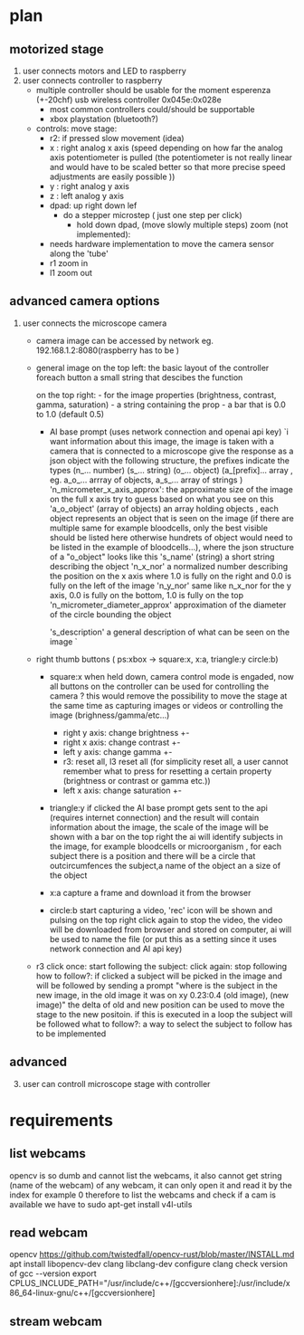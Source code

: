 # plan
## motorized stage 
1. user connects motors and LED to raspberry
2. user connects controller to raspberry
    - multiple controller should be usable for the moment esperenza (+-20chf) usb wireless controller 0x045e:0x028e
        - most common controllers could/should be supportable 
        - xbox playstation (bluetooth?)
    - controls:
        move stage: 
         - r2: if pressed slow movement (idea)
         - x : right analog x axis (speed depending on how far the analog axis potentiometer is pulled (the potentiometer is not really linear and would have to be scaled better so that more precise speed adjustments are easily possible ))
         - y : right analog y axis
         - z : left analog y axis
         - dpad: up right down lef
            - do a stepper microstep ( just one step per click)
                - hold down dpad, (move slowly multiple steps)
        zoom (not implemented):
         - needs hardware implementation to move the camera sensor along the 'tube' 
         - r1 zoom in
         - l1 zoom out
        
## advanced camera options
1. user connects the microscope camera
    - camera image can be accessed by network eg. 192.168.1.2:8080(raspberry has to be )

    - general image
        on the top left:
            the basic layout of the controller foreach button a small string that descibes the function
            
        on the top right: 
            - for the image properties (brightness, contrast, gamma, saturation)
                - a string containing the prop
                - a bar that is 0.0 to 1.0 (default 0.5) 

        - AI base prompt (uses network connection and openai api key)
            `i want information about this image, the image is taken with a camera that is connected to a microscope give the response as a json object with the following structure, the prefixes indicate the types (n_... number) (s_... string) (o_... object) (a_[prefix]... array , eg. a_o_... arrray of objects, a_s_... array of strings )
            'n_micrometer_x_axis_approx':
                 the approximate size of the image on the full x axis try to guess based on what you see on this
            'a_o_object' (array of objects)
                an array holding objects , each object represents an object that is seen on the image (if there are multiple same for example bloodcells, only the best visible should be listed here otherwise hundrets of object would need to be listed in the example of bloodcells...), where the json structure of a "o_object" looks like this
                's_name' (string)
                    a short string describing the object
                'n_x_nor' 
                    a normalized number describing the position on the x axis where 1.0 is fully on the right and 0.0 is fully on the left of the image
                'n_y_nor'
                    same like n_x_nor for the y axis, 0.0 is fully on the bottom, 1.0 is fully on the top
                'n_micrometer_diameter_approx'
                    approximation of the diameter of the circle bounding the object
                
            's_description' 
                a general description of what can be seen on the image
            ` 

    - right thumb buttons ( ps:xbox -> square:x, x:a, triangle:y circle:b)
        - square:x
            when held down, camera control mode is engaded, now all buttons on the controller can be used for controlling the camera ? 
            this would remove the possibility to move the stage at the same time as capturing images or videos or controlling the image (brighness/gamma/etc...)
            - right y axis: change brightness +-
            - right x axis: change contrast +-
            - left y axis: change gamma +-
            - r3: reset all, l3 reset all (for simplicity reset all, a user cannot remember what to press for resetting a certain property (brightness or contrast or gamma etc.))
            - left x axis: change saturation +-

        - triangle:y
            if clicked the AI base prompt gets sent to the api (requires internet connection) and the result will contain information about the image, 
            the scale of the image will be shown with a bar on the top right
            the ai will identify subjects in the image, for example bloodcells or microorganism , for each subject there is a position and there will be a circle that outcircumfences the subject,a name of the object an a size of the object
        - x:a
            capture a frame and download it from the browser
        - circle:b
            start capturing a video, 'rec' icon will be shown and pulsing on the top right
            click again to stop the video, the video will be downloaded from browser and stored on computer, ai will be used to name the file (or put this as a setting since it uses network connection and AI api key)
    - r3
        click once:
            start following the subject: 
        click again: 
            stop following
        how to follow?:
            if clicked a subject will be picked in the image and will be followed by sending a prompt "where is the subject in the new image, in the old image it was on xy 0.23:0.4 (old image), (new image)" the delta of old and new position can be used to move the stage to the new positoin. if this is executed in a loop the subject will be followed
        what to follow?:
            a way to select the subject to follow has to be implemented
        
    
## advanced

3. user can controll microscope stage with controller 


# requirements 

## list webcams 
opencv is so dumb and cannot list the webcams, it also cannot get string (name of the webcam) of any webcam, it can only open it and read it by the index for example 0
therefore to list the webcams and check if a cam is available we have to 
sudo apt-get install v4l-utils

## read webcam 
opencv 
https://github.com/twistedfall/opencv-rust/blob/master/INSTALL.md
apt install libopencv-dev clang libclang-dev
configure clang
check version of 
gcc --version
export CPLUS_INCLUDE_PATH="/usr/include/c++/[gccversionhere]:/usr/include/x86_64-linux-gnu/c++/[gccversionhere]
## stream webcam
```rust

```